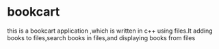# bookcart
 this is a bookcart application ,which is written in c++ using files.It adding books to files,search books in files,and displaying books from files
